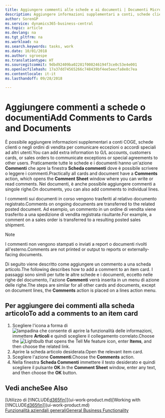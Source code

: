 ```yaml
---
title: Aggiungere commenti alle schede e ai documenti | Documenti Microsoft
description: Aggiungere informazioni supplementari a conti, schede clienti o negli ordini di vendita per comunicare gli accordi, ad esempio un metodo di consegna o dei prezzi speciali ad altri utenti.
author: SorenGP
ms.service: dynamics365-business-central
ms.topic: article
ms.devlang: na
ms.tgt_pltfrm: na
ms.workload: na
ms.search.keywords: tasks, work
ms.date: 10/01/2018
ms.author: sgroespe
ms.translationtype: HT
ms.sourcegitcommit: 9dbd92409ba02281f008246194f3ce0c53e4e001
ms.openlocfilehash: 17a37dd74565266c748439bf4ee5eecfa8e8c7ea
ms.contentlocale: it-it
ms.lasthandoff: 09/28/2018

---
```

# <a name="add-comments-to-cards-and-documents"></a><span data-ttu-id="0b1df-103">Aggiungere commenti a schede o documenti</span><span class="sxs-lookup"><span data-stu-id="0b1df-103">Add Comments to Cards and Documents</span></span>
<span data-ttu-id="0b1df-104">È possibile aggiungere informazioni supplementari a conti COGE, schede clienti o negli ordini di vendita per comunicare eccezioni o accordi speciali ad altri utenti.</span><span class="sxs-lookup"><span data-stu-id="0b1df-104">You can add extra information to G/L accounts, customers cards, or sales orders to communicate exceptions or special agreements to other users.</span></span>
<span data-ttu-id="0b1df-105">Praticamente tutte le schede e i documenti hanno un'azione **Commenti** che apre la finestra **Scheda commenti** dove è possibile scrivere o leggere i commenti.</span><span class="sxs-lookup"><span data-stu-id="0b1df-105">Practically all cards and document have a **Comments** action, which opens the **Comment Sheet** window where you can write or read comments.</span></span> <span data-ttu-id="0b1df-106">Nei documenti, è anche possibile aggiungere commenti a singole righe.</span><span class="sxs-lookup"><span data-stu-id="0b1df-106">On documents, you can also add comments to individual lines.</span></span>

<span data-ttu-id="0b1df-107">I commenti sui documenti in corso vengono trasferiti al relativo documento registrato.</span><span class="sxs-lookup"><span data-stu-id="0b1df-107">Comments on ongoing documents are transferred to the related posted document.</span></span> <span data-ttu-id="0b1df-108">Ad esempio, un commento in un ordine di vendita viene trasferito a una spedizione di vendita registrata risultante.</span><span class="sxs-lookup"><span data-stu-id="0b1df-108">For example, a comment on a sales order is transferred to a resulting posted sales shipment.</span></span>

> [!NOTE]
> <span data-ttu-id="0b1df-109">I commenti non vengono stampati o inviati a report o documenti rivolti all'esterno.</span><span class="sxs-lookup"><span data-stu-id="0b1df-109">Comments are not printed or output to reports or externally-facing documents.</span></span>

<span data-ttu-id="0b1df-110">Di seguito viene descritto come aggiungere un commento a una scheda articolo.</span><span class="sxs-lookup"><span data-stu-id="0b1df-110">The following describes how to add a comment to an item card.</span></span> <span data-ttu-id="0b1df-111">I passaggi sono simili per tutte le altre schede e i documenti, eccetto nelle righe del documento, l'azione **Commenti** verrà inserita in un menu di azione delle righe.</span><span class="sxs-lookup"><span data-stu-id="0b1df-111">The steps are similar for all other cards and documents, except on document lines, the **Comments** action is placed on a lines action menu.</span></span>

## <a name="to-add-a-comments-to-an-item-card"></a><span data-ttu-id="0b1df-112">Per aggiungere dei commenti alla scheda articolo</span><span class="sxs-lookup"><span data-stu-id="0b1df-112">To add a comments to an item card</span></span>
1. <span data-ttu-id="0b1df-113">Scegliere l'icona a forma di ![lampadina che consente di aprire la funzionalità delle informazioni](media/ui-search/search_small.png "Informazioni sull'operazione che si desidera eseguire"), immettere **Articoli** e quindi scegliere il collegamento correlato.</span><span class="sxs-lookup"><span data-stu-id="0b1df-113">Choose the ![Lightbulb that opens the Tell Me feature](media/ui-search/search_small.png "Tell me what you want to do") icon, enter **Items**, and then choose the related link.</span></span>
2. <span data-ttu-id="0b1df-114">Aprire la scheda articolo desiderata.</span><span class="sxs-lookup"><span data-stu-id="0b1df-114">Open the relevant item card.</span></span>
3. <span data-ttu-id="0b1df-115">Scegliere l'azione **Commenti**.</span><span class="sxs-lookup"><span data-stu-id="0b1df-115">Choose the **Comments** action.</span></span>
4. <span data-ttu-id="0b1df-116">Nella finestra **Scheda Commenti** immettere il testo desiderato e quindi scegliere il pulsante **OK**.</span><span class="sxs-lookup"><span data-stu-id="0b1df-116">In the **Comment Sheet** window, enter any text, and then choose the **OK** button.</span></span>

## <a name="see-also"></a><span data-ttu-id="0b1df-117">Vedi anche</span><span class="sxs-lookup"><span data-stu-id="0b1df-117">See Also</span></span>
<span data-ttu-id="0b1df-118">[Utilizzo di [!INCLUDE[d365fin](includes/d365fin_md.md)]](ui-work-product.md)</span><span class="sxs-lookup"><span data-stu-id="0b1df-118">[Working with [!INCLUDE[d365fin](includes/d365fin_md.md)]](ui-work-product.md)</span></span>  
[<span data-ttu-id="0b1df-119">Funzionalità aziendali generali</span><span class="sxs-lookup"><span data-stu-id="0b1df-119">General Business Functionality</span></span>](ui-across-business-areas.md)

